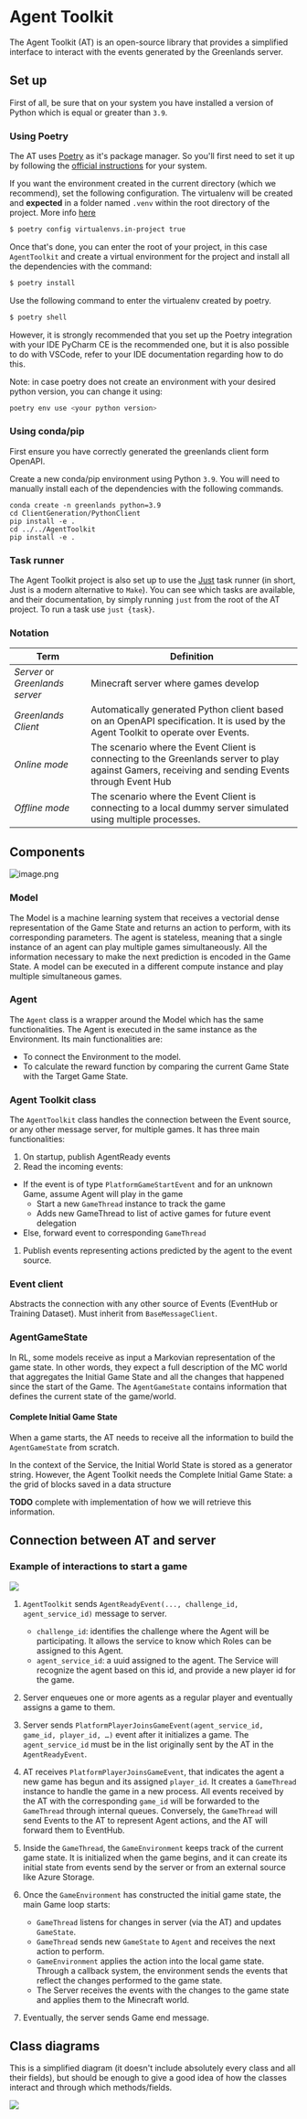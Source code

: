 # Agent Toolkit

The Agent Toolkit (AT) is an open-source library that provides a simplified interface to interact with the events generated by the Greenlands server.

## Set up

First of all, be sure that on your system you have installed a version of Python which is equal or greater than `3.9`.

### Using Poetry

The AT uses [Poetry](https://python-poetry.org/docs/) as it's package manager. So you'll first need to set it up by following the [official instructions](https://python-poetry.org/docs/#installation) for your system.

If you want the environment created in the current directory (which we recommend), set the following configuration. The virtualenv will be created and **expected** in a folder named `.venv` within the root directory of the project. More info [here](https://python-poetry.org/docs/configuration/#virtualenvsin-project)

```bash
$ poetry config virtualenvs.in-project true
```

Once that's done, you can enter the root of your project, in this case `AgentToolkit` and create a virtual environment for the project and install all the dependencies with the command:

```bash
$ poetry install
```

Use the following command to enter the virtualenv created by poetry.

```bash
$ poetry shell
```

However, it is strongly recommended that you set up the Poetry integration with your IDE
PyCharm CE is the recommended one, but it is also possible to do with VSCode, refer to your IDE documentation regarding how to do this.

Note: in case poetry does not create an environment with your desired python version, you can change it using:
```bash
poetry env use <your python version>
```

### Using conda/pip

First ensure you have correctly generated the greenlands client form OpenAPI.

Create a new conda/pip environment using Python `3.9`. You will need to manually install each of the dependencies with the following commands.

```
conda create -n greenlands python=3.9
cd ClientGeneration/PythonClient
pip install -e .
cd ../../AgentToolkit
pip install -e .
```


### Task runner

The Agent Toolkit project is also set up to use the [Just](https://github.com/casey/just) task runner (in short, Just is a modern alternative to `Make`).
You can see which tasks are available, and their documentation, by simply running `just` from the root of the AT project. To run a task use `just {task}`.

### Notation

| Term                            | Definition                                                                                                                                        |
| ------------------------------- | ------------------------------------------------------------------------------------------------------------------------------------------------- |
| _Server_ or _Greenlands server_ | Minecraft server where games develop                                                                                                              |
| _Greenlands Client_             | Automatically generated Python client based on an OpenAPI specification. It is used by the Agent Toolkit to operate over Events.                  |
| _Online mode_              | The scenario where the Event Client is connecting to the Greenlands server to play against Gamers, receiving and sending Events through Event Hub |
| _Offline mode_             | The scenario where the Event Client is connecting to a local dummy server simulated using multiple processes.                                 |

## Components

![image.png](.attachments/at_internal_modules.png)

### Model

The Model is a machine learning system that receives a vectorial dense representation of the Game State and returns an action to perform, with its corresponding parameters. The agent is stateless, meaning that a single instance of an agent can play multiple games simultaneously. All the information necessary to make the next prediction is encoded in the Game State. A model can be executed in a different compute instance and play multiple simultaneous games.

### Agent

The `Agent` class is a wrapper around the Model which has the same functionalities. The Agent is executed in the same instance as the Environment. Its main functionalities are:

- To connect the Environment to the model.
- To calculate the reward function by comparing the current Game State with the Target Game State.


### Agent Toolkit class

The `AgentToolkit` class handles the connection between the Event source, or any other message server, for multiple games. It has three main functionalities:

1. On startup, publish AgentReady events
1. Read the incoming events:
  - If the event is of type `PlatformGameStartEvent` and for an unknown Game, assume Agent will play in the game
    - Start a new `GameThread` instance to track the game
    - Adds new GameThread to list of active games for future event delegation
  - Else, forward event to corresponding `GameThread`
1. Publish events representing actions predicted by the agent to the event source.

### Event client

Abstracts the connection with any other source of Events (EventHub or Training Dataset). Must inherit from `BaseMessageClient`.

### AgentGameState

In RL, some models receive as input a Markovian representation of the game state. In other words, they expect a full description of the MC world that aggregates the Initial Game State and all the changes that happened since the start of the Game. The `AgentGameState` contains information that defines the current state of the game/world.

#### Complete Initial Game State

When a game starts, the AT needs to receive all the information to build the `AgentGameState` from scratch.

In the context of the Service, the Initial World State is stored as a generator string. However, the Agent Toolkit needs the Complete Initial Game State: a the grid of blocks saved in a data structure

**TODO** complete with implementation of how we will retrieve this information.

## Connection between AT and server

### Example of interactions to start a game

[![](https://mermaid.ink/img/pako:eNqVU9tKxDAQ_ZUhIKyw7gf0QShaFnyQon0syNBO22Ca1DRdKeK_O7ms9fZiHsLQOefkzEn6JhrTksjETC8L6YZuJfYWx1oDrwmtk42cUDs4FoAzHHEkqAZL2P6G5JWH5D1xXRmjnqX7DSo9plRLL3WtYzuvrq6vyywyH1h63R0Ohz00AypFuqcn2e7BGuWLy8gpI6XQbHshwHBoZ-xG-oYrUdoEepVugGEZUcOkcCU7A-oWZuLNGeh5wo2aV8wNqDsjtZ--OLHILkg9zWRPson2PC8UUXRzGqY7FhnccGqO2PJJWqNH72WXWAkad2XMFA4NmvDdjI8HyHuYw7ib3c9zHv0kf0KORVLZIDEODo0T4yA6RzbdIDZOmh839F9eSj-fJrWeLcmO815jn-XOj-DiIo4bPn2d-N442a1guh_9z3lvaXbWJMXzEnsxkh1Rtvy433yvFm4gTkJkXLZon2tR63fGLVPL91K00hkrsg7VTHuBizOPq25E5uxCZ1D6OxLq_QPsMgyw?type=png)](https://mermaid.live/edit#pako:eNqVU9tKxDAQ_ZUhIKyw7gf0QShaFnyQon0syNBO22Ca1DRdKeK_O7ms9fZiHsLQOefkzEn6JhrTksjETC8L6YZuJfYWx1oDrwmtk42cUDs4FoAzHHEkqAZL2P6G5JWH5D1xXRmjnqX7DSo9plRLL3WtYzuvrq6vyywyH1h63R0Ohz00AypFuqcn2e7BGuWLy8gpI6XQbHshwHBoZ-xG-oYrUdoEepVugGEZUcOkcCU7A-oWZuLNGeh5wo2aV8wNqDsjtZ--OLHILkg9zWRPson2PC8UUXRzGqY7FhnccGqO2PJJWqNH72WXWAkad2XMFA4NmvDdjI8HyHuYw7ib3c9zHv0kf0KORVLZIDEODo0T4yA6RzbdIDZOmh839F9eSj-fJrWeLcmO815jn-XOj-DiIo4bPn2d-N442a1guh_9z3lvaXbWJMXzEnsxkh1Rtvy433yvFm4gTkJkXLZon2tR63fGLVPL91K00hkrsg7VTHuBizOPq25E5uxCZ1D6OxLq_QPsMgyw)

1. `AgentToolkit` sends `AgentReadyEvent(..., challenge_id, agent_service_id)` message to server.

    - `challenge_id`: identifies the challenge where the Agent will be participating. It allows the service to know which Roles can be assigned to this Agent.
    - `agent_service_id`: a uuid assigned to the agent. The Service will recognize the agent based on this id, and provide a new player id for the game.

1. Server enqueues one or more agents as a regular player and eventually assigns a game to them.
1. Server sends `PlatformPlayerJoinsGameEvent(agent_service_id, game_id, player_id, …)` event after it initializes a game. The `agent_service_id` must be in the list originally sent by the AT in the `AgentReadyEvent`.
1. AT receives `PlatformPlayerJoinsGameEvent`, that indicates the agent a new game has begun and its assigned `player_id`. It creates a `GameThread` instance to handle the game in a new process. All events received by the AT with the corresponding `game_id` will be forwarded to the `GameThread` through internal queues. Conversely, the `GameThread` will send Events to the AT to represent Agent actions, and the AT will forward them to EventHub.
1. Inside the `GameThread`, the `GameEnvironment` keeps track of the current game state. It is initialized when the game begins, and it can create its initial state from events send by the server or from an external source like Azure Storage.
1. Once the `GameEnvironment` has constructed the initial game state, the main Game loop starts:

    - `GameThread` listens for changes in server (via the AT) and updates `GameState`.
    - `GameThread` sends new `GameState` to `Agent` and receives the next action to perform.
    - `GameEnvironment` applies the action into the local game state. Through a callback system, the environment sends the events that reflect the changes performed to the game state.
    - The Server receives the events with the changes to the game state and applies them to the Minecraft world.

1. Eventually, the server sends Game end message.


## Class diagrams

This is a simplified diagram (it doesn't include absolutely every class and all their fields), but should be enough to give a good idea of how the classes interact and through which methods/fields.

[![](https://mermaid.ink/img/pako:eNqtWI1v27oR_1cIAUPtxXabJk1jIwjQl7VdgLboe8negM1DSksnm4tE6pFUXK8v_dt3R-qDkuW8FZgRxLJ0PN7H73531LcoVglEi-hPzYctJf67yrgxLBF8rXnOUqWZ3QB7r0WyVTpLjt7cMq7jjbAQ21IDi5U0IgEt5Bqv80JJkNYwkRcZ5HgJiVO72rHr9x_-5q7dP_rFYtoMDNvwB2Bcsi8Xl3T_C0sFZG5h_VlKv0qyYmc3SrIc8CsxaAyuRFN4lu2Ykfwe7mJuYMJWpWUbwKfXz3JWGmcfzyG7wqfMKmZoT1PwGNhi7JR_UhYW6K5A8w2TyjLuXMrAgje1jsuEBP5dGsuMYlto7MdAcKZStlFbF7ZEpCmaIK3T37irIePWGQE83jCFonqC65N64Y4JjJxGv2bsHaYAvnIyA53iRsSNnkzcY2rQqRuL-vweH1TMrVDS6_uccbHWqpTJ2wc0wxu6ApBM5cK65LhltAlnucJwYWI3UsQ8YwYsOVN5DqmQgjSbCdsKu6HQUILxpwEMgbWFWTx_XnBjYZaLWCujUjtDqefH89cnfDVPpquTM5iexunJdI73pvNVfHp8zNPT83hFhrid_uJDvJQMP2_WZPXFdOqvAl_pKf283WjgSSsy-OQnzPlHMIav4SoTh6SuEEMrHt9_1uqBIF0J1dBvbWluBfYE9t4qld0Ly_58eOc9udYUL9C35SlltPatfBBaSUqIEz0Urr7cAZ_bwNTGBQt7cRlS-3d64OXcpVdzMGx9FdPp75cM5MPd-10-mAUnEOb7kDFO8I_td9YEWvcsxBrxO9sqaRuO3IMVaFyNrFEeC5ciRvWg8JpbhmIxskKhVQGa6IkUaIhBPEDCgCrSNOqRDYTFqjVIKFlG33gHSSAXkmxDXdsN1q3E5YgAvZs1K-9wA7rpSxyZCYs38xvoHbPCmQYMmXsNSM1okduapVrlqBflAzD5au_g85t_Qp8pOXqd3KoWIWbBPvLi-42lFjAJoPM9WOZ3WAwhuJU60qUcjYNVoV-jHpWFcsZybT_BlvYeVanTNhR7DPIYgFtQDk258k5jHn0K0ZFZJTGiNiCQmcoEI-r6Sad3jNs0XCE1Wl3GFrl06iL-JUYdFir4vZNf_IZpKWMiUg8SHsdQUFr2ax4ZvNHOUIAU4S6pWBM8hCxK62leA_ZiaSqRPajj8iqUvSCOxmRRadA1bNCdpBPYCEAEPA8bhN42QE5gWdFo9S7FpdZgcBRIPIipoxJw2spwM0U3D6uMQhtq9SY7B6sMuHXeBCEddLvV2ibDQcnpxVaHbmCxg08wUBMF5neeoVw1SvhIoreux7pxAmcby4U0gVFbsn4rsEAxKNiXIS6xizIlY_B-egQxB0kTllTgblhQfcKCfvKcFGbdBVXan0soqxhcEwDc70DSsxR3_zvFdXdH_fvubrRuUDRhPYBOMBZBcU68nnFHD8jfaMs-kg6XZ1jWj_6rCegthczHp64KQtpGZYR_zFfCLW-mUCPyMuNt6RCsFA12eEN0CzwI6WyP2FrGDzJxVAXYSVwnC-YZLfRDZVCPVz3Wq28HnHe0ylR835NvpzMc8L7vb36LZfwLbjOwe4we_xXbjdK7BfuAF9Xm3zvZ4UWR7f4wI8JcBc7SplgsK6z8HltWyN3vlEHcLi7crJoiGV5eVkN-g8ZfgejwhBhiB_pXwJAIuxvcxQM3TIiEr_aNw8Som7axF_bPQoj74rvhKXz6gbUVKC8u-AoJHIfuy2a2CIAKLFB_A1VU3VGhrnl8gBglKkAakQCe_lZQN2TkWDfwB9PCrFsK-FcgdVYER5injllFqCbPumHhCSBR8pnfinbCJGHD5ytV2tCmOuBey14L7sQcdZtYixWM4qobhbgxjdt9dP3zX-PhRNwcXGKaNUMJODgpVMmozaM24bslsbKbnyhskkJMh1ABOJBVMs0iU_UpbA6YHSEf1D1GMCnbkqOBrMs4mI8-V2PIeQbaVuPV88-9PthMWjQsbrA0saUmYS72Ov63_21m6oxjnssXwXQQCOA2llJQE8-ioarh5rC32STQG6ZYyY_YV2sHRrVWGhLq6674T0SHGKF4YJGnB_zZMimr6dNRJcuxdLXg2YDOXyAftOQppQNjIYHq_dsqMViHWz_s4d1l1MJgGVWJNDN2bZ_150fs3rPmzELvK7BaN6rEA1DzQgQhkzm1Gn4rhUbc1a8y3DxeafDvL6jxqVKzotSFwnpv9Ib8gkDLANPsD_ekOVVZprYNltv5IwRvWPW9rrjunhv9BNKHarx3chzCU3_Z-Id7FdGhHXVYyEIxCljcty7iQjg0ZQDbcnqpglkVSMDW59rNtTRFujcbPPPEbFwMEAFI1zlwaeq5sdFHiLNwyw1CiTvq0YQJPanUV2-PmmODo3LRvD2aLWV4HDl0dBUSEUjWuXGz5vgWR7nCnIfYCdBh_JDrMt-2mCDgY69VSRxz3e1wtE6xbYjqgIqB897EvDonBNMwrfGj5hae6ZYu8fzkgr6MSLeoii9TaxFjAVHH5Pd4lnWARx2BRlMWhC2y--AIcgDFTw0iRwMzzLp_xv8BUO5B8BBge0OOfxnyfzf6KXN4kjTcKN0hrK7cd7Jz2CZqdoQ6ypopdYB2p9rxbVdy_PTguDfbDbk9PPntx-DwBIcVGk2iHHSO8I0WkdtwGSHCclhGC7xMIOVlZpfRUj6iaFng-QLeJgKH1GiBh3eYRLy06mYn42iR8sxALVS9lmzuFlxGi2_R12hxOjs_f316dvZ6_vLs1Xz-ahLtosX58exsfnI-P5-_evlyfnz68nES_UcpXP9iNj89m89fn744fTE_f3X8Yu6U_cM99CaAM-ijf0Hv3tM__hdBC-B5)](https://mermaid.live/edit#pako:eNqtWI1v27oR_1cIAUPtxXabJk1jIwjQl7VdgLboe8negM1DSksnm4tE6pFUXK8v_dt3R-qDkuW8FZgRxLJ0PN7H73531LcoVglEi-hPzYctJf67yrgxLBF8rXnOUqWZ3QB7r0WyVTpLjt7cMq7jjbAQ21IDi5U0IgEt5Bqv80JJkNYwkRcZ5HgJiVO72rHr9x_-5q7dP_rFYtoMDNvwB2Bcsi8Xl3T_C0sFZG5h_VlKv0qyYmc3SrIc8CsxaAyuRFN4lu2Ykfwe7mJuYMJWpWUbwKfXz3JWGmcfzyG7wqfMKmZoT1PwGNhi7JR_UhYW6K5A8w2TyjLuXMrAgje1jsuEBP5dGsuMYlto7MdAcKZStlFbF7ZEpCmaIK3T37irIePWGQE83jCFonqC65N64Y4JjJxGv2bsHaYAvnIyA53iRsSNnkzcY2rQqRuL-vweH1TMrVDS6_uccbHWqpTJ2wc0wxu6ApBM5cK65LhltAlnucJwYWI3UsQ8YwYsOVN5DqmQgjSbCdsKu6HQUILxpwEMgbWFWTx_XnBjYZaLWCujUjtDqefH89cnfDVPpquTM5iexunJdI73pvNVfHp8zNPT83hFhrid_uJDvJQMP2_WZPXFdOqvAl_pKf283WjgSSsy-OQnzPlHMIav4SoTh6SuEEMrHt9_1uqBIF0J1dBvbWluBfYE9t4qld0Ly_58eOc9udYUL9C35SlltPatfBBaSUqIEz0Urr7cAZ_bwNTGBQt7cRlS-3d64OXcpVdzMGx9FdPp75cM5MPd-10-mAUnEOb7kDFO8I_td9YEWvcsxBrxO9sqaRuO3IMVaFyNrFEeC5ciRvWg8JpbhmIxskKhVQGa6IkUaIhBPEDCgCrSNOqRDYTFqjVIKFlG33gHSSAXkmxDXdsN1q3E5YgAvZs1K-9wA7rpSxyZCYs38xvoHbPCmQYMmXsNSM1okduapVrlqBflAzD5au_g85t_Qp8pOXqd3KoWIWbBPvLi-42lFjAJoPM9WOZ3WAwhuJU60qUcjYNVoV-jHpWFcsZybT_BlvYeVanTNhR7DPIYgFtQDk258k5jHn0K0ZFZJTGiNiCQmcoEI-r6Sad3jNs0XCE1Wl3GFrl06iL-JUYdFir4vZNf_IZpKWMiUg8SHsdQUFr2ax4ZvNHOUIAU4S6pWBM8hCxK62leA_ZiaSqRPajj8iqUvSCOxmRRadA1bNCdpBPYCEAEPA8bhN42QE5gWdFo9S7FpdZgcBRIPIipoxJw2spwM0U3D6uMQhtq9SY7B6sMuHXeBCEddLvV2ibDQcnpxVaHbmCxg08wUBMF5neeoVw1SvhIoreux7pxAmcby4U0gVFbsn4rsEAxKNiXIS6xizIlY_B-egQxB0kTllTgblhQfcKCfvKcFGbdBVXan0soqxhcEwDc70DSsxR3_zvFdXdH_fvubrRuUDRhPYBOMBZBcU68nnFHD8jfaMs-kg6XZ1jWj_6rCegthczHp64KQtpGZYR_zFfCLW-mUCPyMuNt6RCsFA12eEN0CzwI6WyP2FrGDzJxVAXYSVwnC-YZLfRDZVCPVz3Wq28HnHe0ylR835NvpzMc8L7vb36LZfwLbjOwe4we_xXbjdK7BfuAF9Xm3zvZ4UWR7f4wI8JcBc7SplgsK6z8HltWyN3vlEHcLi7crJoiGV5eVkN-g8ZfgejwhBhiB_pXwJAIuxvcxQM3TIiEr_aNw8Som7axF_bPQoj74rvhKXz6gbUVKC8u-AoJHIfuy2a2CIAKLFB_A1VU3VGhrnl8gBglKkAakQCe_lZQN2TkWDfwB9PCrFsK-FcgdVYER5injllFqCbPumHhCSBR8pnfinbCJGHD5ytV2tCmOuBey14L7sQcdZtYixWM4qobhbgxjdt9dP3zX-PhRNwcXGKaNUMJODgpVMmozaM24bslsbKbnyhskkJMh1ABOJBVMs0iU_UpbA6YHSEf1D1GMCnbkqOBrMs4mI8-V2PIeQbaVuPV88-9PthMWjQsbrA0saUmYS72Ov63_21m6oxjnssXwXQQCOA2llJQE8-ioarh5rC32STQG6ZYyY_YV2sHRrVWGhLq6674T0SHGKF4YJGnB_zZMimr6dNRJcuxdLXg2YDOXyAftOQppQNjIYHq_dsqMViHWz_s4d1l1MJgGVWJNDN2bZ_150fs3rPmzELvK7BaN6rEA1DzQgQhkzm1Gn4rhUbc1a8y3DxeafDvL6jxqVKzotSFwnpv9Ib8gkDLANPsD_ekOVVZprYNltv5IwRvWPW9rrjunhv9BNKHarx3chzCU3_Z-Id7FdGhHXVYyEIxCljcty7iQjg0ZQDbcnqpglkVSMDW59rNtTRFujcbPPPEbFwMEAFI1zlwaeq5sdFHiLNwyw1CiTvq0YQJPanUV2-PmmODo3LRvD2aLWV4HDl0dBUSEUjWuXGz5vgWR7nCnIfYCdBh_JDrMt-2mCDgY69VSRxz3e1wtE6xbYjqgIqB897EvDonBNMwrfGj5hae6ZYu8fzkgr6MSLeoii9TaxFjAVHH5Pd4lnWARx2BRlMWhC2y--AIcgDFTw0iRwMzzLp_xv8BUO5B8BBge0OOfxnyfzf6KXN4kjTcKN0hrK7cd7Jz2CZqdoQ6ypopdYB2p9rxbVdy_PTguDfbDbk9PPntx-DwBIcVGk2iHHSO8I0WkdtwGSHCclhGC7xMIOVlZpfRUj6iaFng-QLeJgKH1GiBh3eYRLy06mYn42iR8sxALVS9lmzuFlxGi2_R12hxOjs_f316dvZ6_vLs1Xz-ahLtosX58exsfnI-P5-_evlyfnz68nES_UcpXP9iNj89m89fn744fTE_f3X8Yu6U_cM99CaAM-ijf0Hv3tM__hdBC-B5)